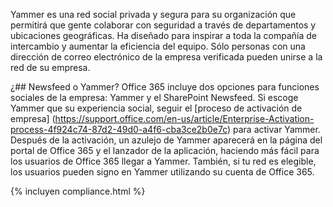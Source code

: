 
Yammer es una red social privada y segura para su organización que permitirá que gente colaborar con seguridad a través de departamentos y ubicaciones geográficas. Ha diseñado para inspirar a toda la compañía de intercambio y aumentar la eficiencia del equipo. Sólo personas con una dirección de correo electrónico de la empresa verificada pueden unirse a la red de su empresa.

¿## Newsfeed o Yammer?
Office 365 incluye dos opciones para funciones sociales de la empresa: Yammer y el SharePoint Newsfeed. Si escoge Yammer que su experiencia social, seguir el [proceso de activación de empresa] (https://support.office.com/en-us/article/Enterprise-Activation-process-4f924c74-87d2-49d0-a4f6-cba3ce2b0e7c) para activar Yammer. Después de la activación, un azulejo de Yammer aparecerá en la página del portal de Office 365 y el lanzador de la aplicación, haciendo más fácil para los usuarios de Office 365 llegar a Yammer. También, si tu red es elegible, los usuarios pueden signo en Yammer utilizando su cuenta de Office 365.

{% incluyen compliance.html %}
